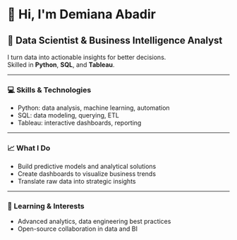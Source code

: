 # 👋 Hi, I'm Demiana Abadir

## 🚀 Data Scientist & Business Intelligence Analyst

I turn data into actionable insights for better decisions.  
Skilled in **Python**, **SQL**, and **Tableau**.

---

### 💻 Skills & Technologies
- Python: data analysis, machine learning, automation
- SQL: data modeling, querying, ETL
- Tableau: interactive dashboards, reporting

---

### 📈 What I Do
- Build predictive models and analytical solutions
- Create dashboards to visualize business trends
- Translate raw data into strategic insights

---

### 🌱 Learning & Interests
- Advanced analytics, data engineering best practices
- Open-source collaboration in data and BI

<!-- Add your links below -->
<!--
### 🔗 Connect
- LinkedIn: https://www.linkedin.com/in/demianaabadir/

-->
